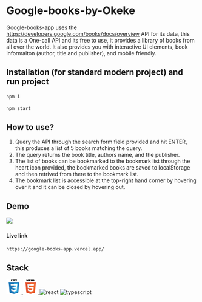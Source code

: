 # Google-books-by-Okeke

Google-books-app uses the https://developers.google.com/books/docs/overview API for its data, this data is a One-call API and its free to use, it provides a library of books from all over the world. It also provides you with interactive UI elements, book informaiton (author, title and publisher), and mobile friendly.

## Installation (for standard modern project) and run project

```bash
npm i 
```
```bash
npm start
```

## How to use?

1. Query the API through the search form field provided and hit ENTER, this produces a list of 5 books matching the query.
2. The query returns the book title, authors name, and the publisher.
3. The list of books can be bookmarked to the bookmark list through the heart icon provided, the bookmarked books are saved to localStorage and then retrived from there to the bookmark list.
4. The bookmark list is accessible at the top-right hand corner by hovering over it and it can be closed by hovering out.

## Demo

![](google.gif)

#### Live link

```
https://google-books-app.vercel.app/
```

## Stack

<p align="left"> <a href="https://www.w3schools.com/css/" target="_blank"> <img src="https://raw.githubusercontent.com/devicons/devicon/master/icons/css3/css3-original-wordmark.svg" alt="css3" width="40" height="40"/> </a> <a href="https://www.w3.org/html/" target="_blank"> <img src="https://raw.githubusercontent.com/devicons/devicon/master/icons/html5/html5-original-wordmark.svg" alt="html5" width="40" height="40"/> </a> <img src="https://cdn.freebiesupply.com/logos/large/2x/react-1-logo-png-transparent.png" alt="react" width="40" height="40"> <img src='https://cdn.worldvectorlogo.com/logos/typescript.svg' alt='typescript' width='40' height='40'>
